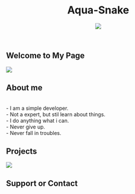 <div style="text-align:center"><h1>Aqua-Snake</h1></div>
<p align="center">
  <img src="https://i.ibb.co/nmNMqr6/aqlogo.png" />
</p>

<br>

<p align="center">

<h2>Welcome to My Page</h2>


<img src="https://media.giphy.com/media/oQKWEqvuxfHPIo77NN/giphy.gif" />

<br>


<h2>About me</h2>

<br>
- I am a simple developer. <br>
- Not a expert, but stil learn about things. <br>
- I do anything what i can. <br>
- Never give up. <br>
- Never fall in troubles. <br>

<h2>Projects</h2>

<img src="https://i.ibb.co/h26VWqL/CyberBot.jpg" />


<br>
<h2>Support or Contact</h2>
<link rel="Github" href="https://github.com/Aqua-Snake/">
<link rel="Telegram" href="https://t.me/Aqua_Snake">

